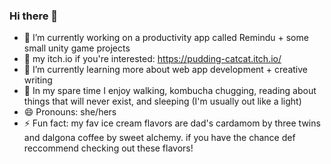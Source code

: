 ### Hi there 👋
- 🔭 I’m currently working on a productivity app called Remindu + some small unity game projects
- 🥺 my itch.io if you're interested: https://pudding-catcat.itch.io/
- 🌱 I’m currently learning more about web app development + creative writing
- 🌙 In my spare time I enjoy walking, kombucha chugging, reading about things that will never exist, and sleeping (I'm usually out like a light)
- 😄 Pronouns: she/hers
- ⚡ Fun fact: my fav ice cream flavors are dad's cardamom by three twins and dalgona coffee by sweet alchemy. if you have the chance def reccommend checking out these flavors!
